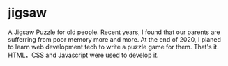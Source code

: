 # jigsaw
A Jigsaw Puzzle for old people.
Recent years, I found that our parents are sufferring from poor memory more and more.
At the end of 2020, I planed to learn web development tech to write a puzzle game for them.
That's it. 
HTML，CSS and Javascript were used to develop it.
